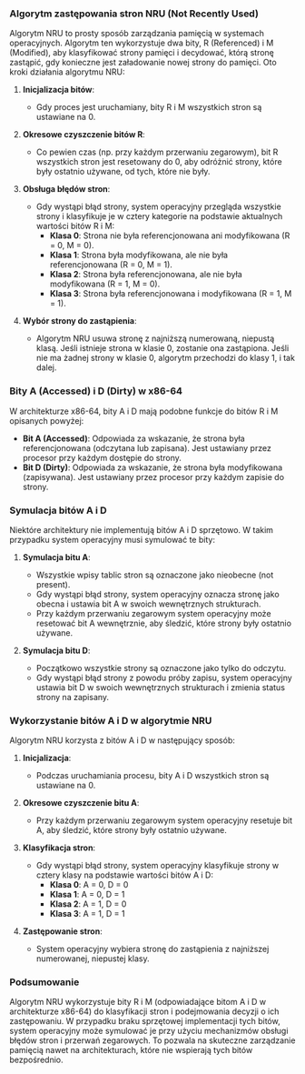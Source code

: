 ### Algorytm zastępowania stron NRU (Not Recently Used)

Algorytm NRU to prosty sposób zarządzania pamięcią w systemach operacyjnych. Algorytm ten wykorzystuje dwa bity, R (Referenced) i M (Modified), aby klasyfikować strony pamięci i decydować, którą stronę zastąpić, gdy konieczne jest załadowanie nowej strony do pamięci. Oto kroki działania algorytmu NRU:

1. **Inicjalizacja bitów**:
   - Gdy proces jest uruchamiany, bity R i M wszystkich stron są ustawiane na 0.

2. **Okresowe czyszczenie bitów R**:
   - Co pewien czas (np. przy każdym przerwaniu zegarowym), bit R wszystkich stron jest resetowany do 0, aby odróżnić strony, które były ostatnio używane, od tych, które nie były.

3. **Obsługa błędów stron**:
   - Gdy wystąpi błąd strony, system operacyjny przegląda wszystkie strony i klasyfikuje je w cztery kategorie na podstawie aktualnych wartości bitów R i M:
     - **Klasa 0**: Strona nie była referencjonowana ani modyfikowana (R = 0, M = 0).
     - **Klasa 1**: Strona była modyfikowana, ale nie była referencjonowana (R = 0, M = 1).
     - **Klasa 2**: Strona była referencjonowana, ale nie była modyfikowana (R = 1, M = 0).
     - **Klasa 3**: Strona była referencjonowana i modyfikowana (R = 1, M = 1).

4. **Wybór strony do zastąpienia**:
   - Algorytm NRU usuwa stronę z najniższą numerowaną, niepustą klasą. Jeśli istnieje strona w klasie 0, zostanie ona zastąpiona. Jeśli nie ma żadnej strony w klasie 0, algorytm przechodzi do klasy 1, i tak dalej.

### Bity A (Accessed) i D (Dirty) w x86-64

W architekturze x86-64, bity A i D mają podobne funkcje do bitów R i M opisanych powyżej:
- **Bit A (Accessed)**: Odpowiada za wskazanie, że strona była referencjonowana (odczytana lub zapisana). Jest ustawiany przez procesor przy każdym dostępie do strony.
- **Bit D (Dirty)**: Odpowiada za wskazanie, że strona była modyfikowana (zapisywana). Jest ustawiany przez procesor przy każdym zapisie do strony.

### Symulacja bitów A i D

Niektóre architektury nie implementują bitów A i D sprzętowo. W takim przypadku system operacyjny musi symulować te bity:

1. **Symulacja bitu A**:
   - Wszystkie wpisy tablic stron są oznaczone jako nieobecne (not present).
   - Gdy wystąpi błąd strony, system operacyjny oznacza stronę jako obecna i ustawia bit A w swoich wewnętrznych strukturach.
   - Przy każdym przerwaniu zegarowym system operacyjny może resetować bit A wewnętrznie, aby śledzić, które strony były ostatnio używane.

2. **Symulacja bitu D**:
   - Początkowo wszystkie strony są oznaczone jako tylko do odczytu.
   - Gdy wystąpi błąd strony z powodu próby zapisu, system operacyjny ustawia bit D w swoich wewnętrznych strukturach i zmienia status strony na zapisany.

### Wykorzystanie bitów A i D w algorytmie NRU

Algorytm NRU korzysta z bitów A i D w następujący sposób:

1. **Inicjalizacja**:
   - Podczas uruchamiania procesu, bity A i D wszystkich stron są ustawiane na 0.

2. **Okresowe czyszczenie bitu A**:
   - Przy każdym przerwaniu zegarowym system operacyjny resetuje bit A, aby śledzić, które strony były ostatnio używane.

3. **Klasyfikacja stron**:
   - Gdy wystąpi błąd strony, system operacyjny klasyfikuje strony w cztery klasy na podstawie wartości bitów A i D:
     - **Klasa 0**: A = 0, D = 0
     - **Klasa 1**: A = 0, D = 1
     - **Klasa 2**: A = 1, D = 0
     - **Klasa 3**: A = 1, D = 1

4. **Zastępowanie stron**:
   - System operacyjny wybiera stronę do zastąpienia z najniższej numerowanej, niepustej klasy.

### Podsumowanie

Algorytm NRU wykorzystuje bity R i M (odpowiadające bitom A i D w architekturze x86-64) do klasyfikacji stron i podejmowania decyzji o ich zastępowaniu. W przypadku braku sprzętowej implementacji tych bitów, system operacyjny może symulować je przy użyciu mechanizmów obsługi błędów stron i przerwań zegarowych. To pozwala na skuteczne zarządzanie pamięcią nawet na architekturach, które nie wspierają tych bitów bezpośrednio.